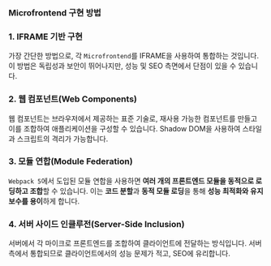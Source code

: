 ### Microfrontend 구현 방법

### 1. **IFRAME 기반 구현**

가장 간단한 방법으로, 각 `Microfrontend`를 IFRAME을 사용하여 통합하는 것입니다. 이 방법은 독립성과 보안이 뛰어나지만, 성능 및 SEO 측면에서 단점이 있을 수 있습니다.

### 2. **웹 컴포넌트(Web Components)**

웹 컴포넌트는 브라우저에서 제공하는 표준 기술로, 재사용 가능한 컴포넌트를 만들고 이를 조합하여 애플리케이션을 구성할 수 있습니다. Shadow DOM을 사용하여 스타일과 스크립트의 격리가 가능합니다.

### 3. **모듈 연합(Module Federation)**

`Webpack 5`에서 도입된 모듈 연합을 사용하면 **여러 개의 프론트엔드 모듈을 동적으로 로딩하고 조합**할 수 있습니다. 이는 **코드 분할**과 **동적 모듈 로딩**을 통해 **성능 최적화와 유지보수를 용이**하게 합니다.

### 4. **서버 사이드 인클루전(Server-Side Inclusion)**

서버에서 각 마이크로 프론트엔드를 조합하여 클라이언트에 전달하는 방식입니다. 서버 측에서 통합되므로 클라이언트에서의 성능 문제가 적고, SEO에 유리합니다.
